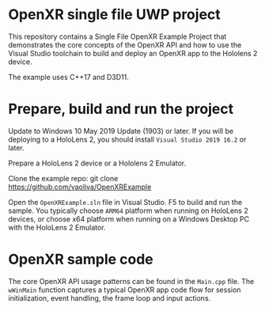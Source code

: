 # OpenXR single file UWP project
This repository contains a Single File OpenXR Example Project that demonstrates the core concepts of the OpenXR API and how to use the Visual Studio toolchain to build and deploy an OpenXR app to the Hololens 2 device.

The example uses C++17 and D3D11. 

# Prepare, build and run the project
Update to Windows 10 May 2019 Update (1903) or later. If you will be deploying to a HoloLens 2, you should install `Visual Studio 2019 16.2` or later.

Prepare a HoloLens 2 device or a Hololens 2 Emulator.

Clone the example repo: git clone https://github.com/vaoliva/OpenXRExample

Open the `OpenXRExample.sln` file in Visual Studio. F5 to build and run the sample. You typically choose `ARM64` platform when running on HoloLens 2 devices, or choose x64 platform when running on a Windows Desktop PC with the HoloLens 2 Emulator.

# OpenXR sample code
The core OpenXR API usage patterns can be found in the `Main.cpp` file. The `wWinMain` function captures a typical OpenXR app code flow for session initialization, event handling, the frame loop and input actions.
